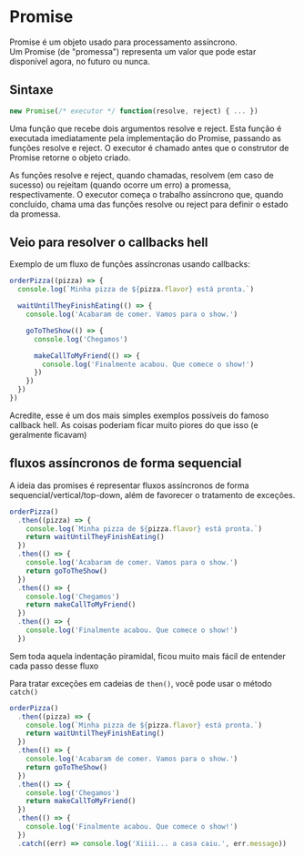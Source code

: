 # Promise

Promise é um objeto usado para processamento assíncrono.  
Um Promise (de "promessa") representa um valor que pode estar disponível agora, no futuro ou nunca.

## Sintaxe
```js
new Promise(/* executor */ function(resolve, reject) { ... })
```

Uma função que recebe dois argumentos resolve e reject. Esta função é executada imediatamente pela implementação do Promise, passando as funções resolve e reject. O executor é chamado antes que o construtor de Promise retorne o objeto criado.

As funções resolve e reject, quando chamadas, resolvem (em caso de sucesso) ou rejeitam (quando ocorre um erro) a promessa, respectivamente. O executor começa o trabalho assíncrono que, quando concluído, chama uma das funções resolve ou reject para definir o estado da promessa.

## Veio para resolver o callbacks hell

Exemplo de um fluxo de funções assíncronas usando callbacks:

```js
orderPizza((pizza) => {
  console.log(`Minha pizza de ${pizza.flavor} está pronta.`) 

  waitUntilTheyFinishEating(() => {
    console.log('Acabaram de comer. Vamos para o show.')

    goToTheShow(() => {
      console.log('Chegamos')

      makeCallToMyFriend(() => {
        console.log('Finalmente acabou. Que comece o show!')
      })
    })
  })
})
```

Acredite, esse é um dos mais simples exemplos possíveis do famoso callback hell. As coisas poderiam ficar muito piores do que isso (e geralmente ficavam)

## fluxos assíncronos de forma sequencial

A ideia das promises é representar fluxos assíncronos de forma sequencial/vertical/top-down, além de favorecer o tratamento de exceções.

```js
orderPizza()
  .then((pizza) => {
    console.log(`Minha pizza de ${pizza.flavor} está pronta.`)
    return waitUntilTheyFinishEating()
  })
  .then(() => {
    console.log('Acabaram de comer. Vamos para o show.')
    return goToTheShow()
  })
  .then(() => {
    console.log('Chegamos')
    return makeCallToMyFriend()
  })
  .then(() => {
    console.log('Finalmente acabou. Que comece o show!')
  })
```

Sem toda aquela indentação piramidal, ficou muito mais fácil de entender cada passo desse fluxo

Para tratar exceções em cadeias de `then()`, você pode usar o método `catch()`

```js
orderPizza()
  .then((pizza) => {
    console.log(`Minha pizza de ${pizza.flavor} está pronta.`)
    return waitUntilTheyFinishEating()
  })
  .then(() => {
    console.log('Acabaram de comer. Vamos para o show.')
    return goToTheShow()
  })
  .then(() => {
    console.log('Chegamos')
    return makeCallToMyFriend()
  })
  .then(() => {
    console.log('Finalmente acabou. Que comece o show!')
  })
  .catch((err) => console.log('Xiiii... a casa caiu.', err.message))
```